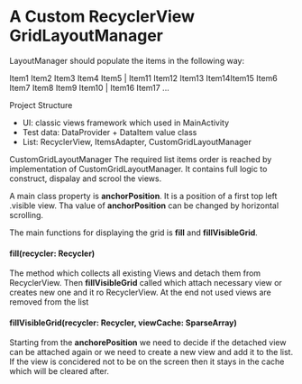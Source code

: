 # A Custom RecyclerView GridLayoutManager
LayoutManager should populate the items in the following way:

Item1 Item2 Item3 Item4 Item5  | Item11 Item12 Item13 Item14Item15
Item6 Item7 Item8 Item9 Item10 | Item16 Item17 ...

Project Structure
- UI: classic views framework which used in MainActivity
- Test data: DataProvider + DataItem value class
- List: RecyclerView, ItemsAdapter, CustomGridLayoutManager

CustomGridLayoutManager
The required list items order is reached by implementation of CustomGridLayoutManager. It contains full logic to construct, dispalay and scrool the views.

A main class property is **anchorPosition**. It is a position of a first top left .visible view. Tha value of  **anchorPosition** can be changed by horizontal scrolling.

The main functions for displaying the grid is **fill** and **fillVisibleGrid**.

#### fill(recycler: Recycler)
The method which collects all existing Views and detach them from RecyclerView. Then  **fillVisibleGrid** called which attach necessary view or creates new one and it ro RecyclerView. At the end not used views are removed from the list

#### fillVisibleGrid(recycler: Recycler, viewCache: SparseArray<View>)
Starting from the **anchorePosition** we need to decide if the detached view can be attached again or we need to create a new view and add it to the list. If the view is concidered not to be on the screen then it stays in the cache which will be cleared after.
